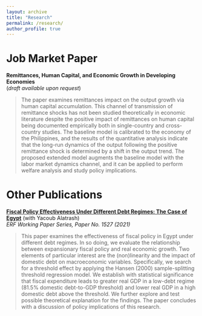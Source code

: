 ```yaml
---
layout: archive
title: "Research"
permalink: /research/
author_profile: true
---
```



Job Market Paper
===
**Remittances, Human Capital, and Economic Growth in Developing Economies**<br>
(*draft available upon request*)
> The paper examines remittances impact on the output growth via human capital accumulation. This channel of transmission of remittance shocks has not been studied theoretically in economic literature despite the positive impact of remittances on human capital being documented empirically both in single-country and cross-country studies. The baseline model is calibrated to the economy of the Philippines, and the results of the quantitative analysis indicate that the long-run dynamics of the output following the positive remittance shock is determined by a shift in the output trend. The proposed extended model augments the baseline model with the labor market dynamics channel, and it can be applied to perform welfare analysis and study policy implications. 

Other Publications
===
[**Fiscal Policy Effectiveness Under Different Debt Regimes: The Case of Egypt**](https://erf.org.eg/publications/fiscal-policy-effectiveness-under-different-debt-regimes-the-case-of-egypt/) (with Yacoub Alatrash)<br>
*ERF Working Paper Series, Paper No. 1527 (2021)*
> This paper examines the effectiveness of fiscal policy in Egypt under different debt regimes. In so doing, we evaluate the relationship between expansionary fiscal policy and real economic growth. Two elements of particular interest are the (non)linearity and the impact of domestic debt on macroeconomic variables. Specifically, we search for a threshold effect by applying the Hansen (2000) sample-splitting threshold regression model. We establish with statistical significance that fiscal expenditure leads to greater real GDP in a low-debt regime (81.5% domestic debt-to-GDP threshold) and lower real GDP in a high domestic debt above the threshold. We further explore and test possible theoretical explanation for the findings. The paper concludes with a discussion of policy implications of this research.
